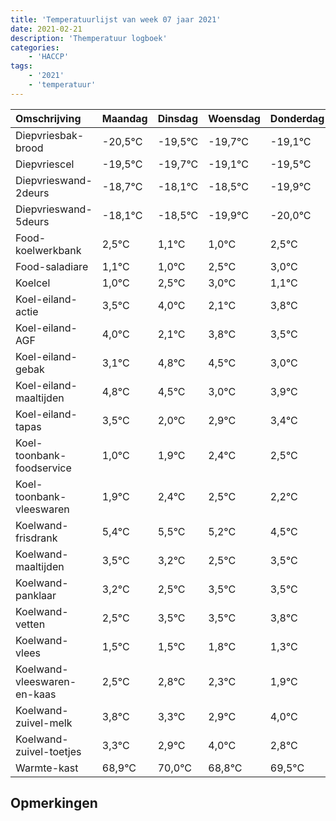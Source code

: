 ```yaml
---
title: 'Temperatuurlijst van week 07 jaar 2021'
date: 2021-02-21
description: 'Themperatuur logboek'
categories:
    - 'HACCP'
tags:
    - '2021'
    - 'temperatuur'
---
```

|Omschrijving|Maandag|Dinsdag|Woensdag|Donderdag|Vrijdag|Zaterdag|Zondag|
|:---|:---|:---|:---|:---|:---|:---|:---|
|Diepvriesbak-brood|-20,5°C|-19,5°C|-19,7°C|-19,1°C|-19,5°C|-20,9°C|-21,0°C|
|Diepvriescel|-19,5°C|-19,7°C|-19,1°C|-19,5°C|-20,9°C|-21,0°C|-19,5°C|
|Diepvrieswand-2deurs|-18,7°C|-18,1°C|-18,5°C|-19,9°C|-20,0°C|-18,5°C|-18,0°C|
|Diepvrieswand-5deurs|-18,1°C|-18,5°C|-19,9°C|-20,0°C|-18,5°C|-18,0°C|-19,9°C|
|Food-koelwerkbank|2,5°C|1,1°C|1,0°C|2,5°C|3,0°C|1,1°C|2,8°C|
|Food-saladiare|1,1°C|1,0°C|2,5°C|3,0°C|1,1°C|2,8°C|2,5°C|
|Koelcel|1,0°C|2,5°C|3,0°C|1,1°C|2,8°C|2,5°C|1,0°C|
|Koel-eiland-actie|3,5°C|4,0°C|2,1°C|3,8°C|3,5°C|2,0°C|2,9°C|
|Koel-eiland-AGF|4,0°C|2,1°C|3,8°C|3,5°C|2,0°C|2,9°C|3,4°C|
|Koel-eiland-gebak|3,1°C|4,8°C|4,5°C|3,0°C|3,9°C|4,4°C|4,5°C|
|Koel-eiland-maaltijden|4,8°C|4,5°C|3,0°C|3,9°C|4,4°C|4,5°C|4,2°C|
|Koel-eiland-tapas|3,5°C|2,0°C|2,9°C|3,4°C|3,5°C|3,2°C|2,5°C|
|Koel-toonbank-foodservice|1,0°C|1,9°C|2,4°C|2,5°C|2,2°C|1,5°C|2,5°C|
|Koel-toonbank-vleeswaren|1,9°C|2,4°C|2,5°C|2,2°C|1,5°C|2,5°C|2,5°C|
|Koelwand-frisdrank|5,4°C|5,5°C|5,2°C|4,5°C|5,5°C|5,5°C|5,8°C|
|Koelwand-maaltijden|3,5°C|3,2°C|2,5°C|3,5°C|3,5°C|3,8°C|3,3°C|
|Koelwand-panklaar|3,2°C|2,5°C|3,5°C|3,5°C|3,8°C|3,3°C|2,9°C|
|Koelwand-vetten|2,5°C|3,5°C|3,5°C|3,8°C|3,3°C|2,9°C|4,0°C|
|Koelwand-vlees|1,5°C|1,5°C|1,8°C|1,3°C|0,9°C|2,0°C|0,8°C|
|Koelwand-vleeswaren-en-kaas|2,5°C|2,8°C|2,3°C|1,9°C|3,0°C|1,8°C|2,5°C|
|Koelwand-zuivel-melk|3,8°C|3,3°C|2,9°C|4,0°C|2,8°C|3,5°C|4,0°C|
|Koelwand-zuivel-toetjes|3,3°C|2,9°C|4,0°C|2,8°C|3,5°C|4,0°C|2,0°C|
|Warmte-kast|68,9°C|70,0°C|68,8°C|69,5°C|70,0°C|68,0°C|68,0°C|

## Opmerkingen


